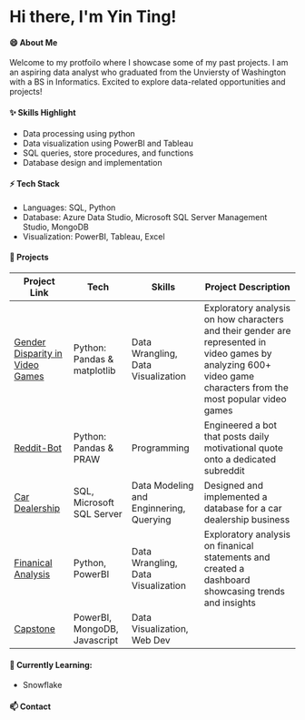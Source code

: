 <h1> Hi there, I'm Yin Ting! </h1>

#### 😄 About Me
Welcome to my protfoilo where I showcase some of my past projects. I am an aspiring data analyst who graduated from the Unviersty of Washington with a BS in Informatics. Excited to explore data-related opportunities and projects!

#### ✨ Skills Highlight
- Data processing using python
- Data visualization using PowerBI and Tableau
- SQL queries, store procedures, and functions
- Database design and implementation

#### ⚡ Tech Stack

- Languages: SQL, Python
- Database: Azure Data Studio, Microsoft SQL Server Management Studio, MongoDB
- Visualization: PowerBI, Tableau, Excel
  
#### 🌱 Projects
| Project Link | Tech | Skills | Project Description | 
|---|---|---|---|
| [Gender Disparity in Video Games](https://github.com/ytingp/Gender-Disparity-in-Video-Games/tree/main) | Python: Pandas & matplotlib | Data Wrangling, Data Visualization | Exploratory analysis on how characters and their gender are represented in video games by analyzing 600+ video game characters from the most popular video games |
| [Reddit-Bot](https://github.com/ytingp/Reddit-Bot) | Python: Pandas & PRAW | Programming | Engineered a bot that posts daily motivational quote onto a dedicated subreddit |
| [Car Dealership](https://github.com/ytingp/Car-Dealership/tree/main) | SQL, Microsoft SQL Server | Data Modeling and Enginnering, Querying  | Designed and implemented a database for a car dealership business |
| [Finanical Analysis](https://github.com/ytingp/Discover-Financial-Analysis/blob/main/README.md) | Python, PowerBI | Data Wrangling, Data Visualization | Exploratory analysis on finanical statements and created a dashboard showcasing trends and insights|
| [Capstone](https://github.com/michaelgov/PandaCapstone) | PowerBI, MongoDB, Javascript | Data Visualization, Web Dev | |

#### 💬 Currently Learning:
- Snowflake
#### 📫 Contact

<!--
**ytingp/ytingp** is a ✨ _special_ ✨ repository because its `README.md` (this file) appears on your GitHub profile.

Here are some ideas to get you started:

- 🔭 I’m currently working on ...
- 
- 👯 I’m looking to collaborate on ...
- 🤔 I’m looking for help with ...
- 💬 Ask me about ...
- 
- 😄 Pronouns: ...
- 
-->
